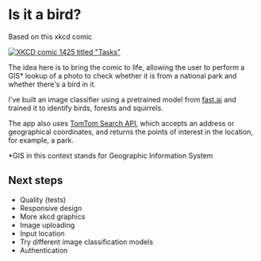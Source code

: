 # Is it a bird?

Based on this xkcd comic

[![XKCD comic 1425 titled "Tasks"](https://imgs.xkcd.com/comics/tasks.png)](https://xkcd.com/1425)

The idea here is to bring the comic to life, allowing the user to perform a GIS* lookup of a photo to check whether it is from a national park and whether there's a bird in it.

I've built an image classifier using a pretrained model from [fast.ai](https://www.fast.ai/) and trained it to identify birds, forests and squirrels.

The app also uses [TomTom Search API](https://developer.tomtom.com/search-api/), which accepts an address or geographical coordinates, and returns the points of interest in the location, for example, a park.

*GIS in this context stands for Geographic Information System

## Next steps

- Quality (tests)
- Responsive design
- More xkcd graphics
- Image uploading
- Input location
- Try different image classification models
- Authentication


